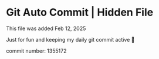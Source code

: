 # Git Auto Commit | Hidden File

This file was added Feb 12, 2025

Just for fun and keeping my daily git commit active 🤪

commit number: 1355172
